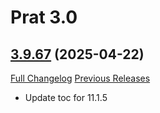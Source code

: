 # Prat 3.0

## [3.9.67](https://github.com/Legacy-of-Sylvanaar/prat-3-0/tree/3.9.67) (2025-04-22)
[Full Changelog](https://github.com/Legacy-of-Sylvanaar/prat-3-0/compare/3.9.66...3.9.67) [Previous Releases](https://github.com/Legacy-of-Sylvanaar/prat-3-0/releases)

- Update toc for 11.1.5  
